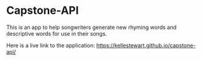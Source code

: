 # Capstone-API

This is an app to help songwriters generate new rhyming words and descriptive words for use in their songs.

Here is a live link to the application:
https://kellestewart.github.io/capstone-api/
